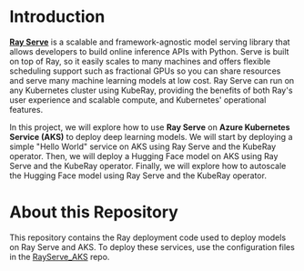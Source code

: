 # Introduction 

[**Ray Serve**](https://docs.ray.io/en/latest/serve/index.html) is a scalable and framework-agnostic model serving library that allows developers to build online inference APIs with Python. Serve is built on top of Ray, so it easily scales to many machines and offers flexible scheduling support such as fractional GPUs so you can share resources and serve many machine learning models at low cost. Ray Serve can run on any Kubernetes cluster using KubeRay, providing the benefits of both Ray's user experience and scalable compute, and Kubernetes' operational features.

In this project, we will explore how to use **Ray Serve** on **Azure Kubernetes Service (AKS)** to deploy deep learning models. We will start by deploying a simple "Hello World" service on AKS using Ray Serve and the KubeRay operator. Then, we will deploy a Hugging Face model on AKS using Ray Serve and the KubeRay operator. Finally, we will explore how to autoscale the Hugging Face model using Ray Serve and the KubeRay operator.

# About this Repository
This repository contains the Ray deployment code used to deploy models on Ray Serve and AKS. To deploy these services, use the configuration files in the [RayServe_AKS](https://github.com/Rowena2001/RayServe_AKS) repo.
